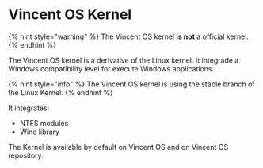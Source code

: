 # Vincent OS Kernel

{% hint style="warning" %}
The Vincent OS kernel **is not** a official kernel.
{% endhint %}

The Vincent OS kernel is a derivative of the Linux kernel. It integrade a Windows compatibility level for execute Windows applications.

{% hint style="info" %}
The Vincent OS kernel is using the stable branch of the Linux Kernel.
{% endhint %}

It integrates:

* NTFS modules
* Wine library

The Kernel is available by default on Vincent OS and on Vincent OS repository.



